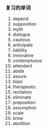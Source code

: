 ### 复习的单词

1. depend
2. supposition
3. myth
4. dialogue
5. cautious
6. anticipate
7. liability
8. innovative
9. contemptuous
10. attendant
11. abide
12. assure
13. blast
14. therapeutic
15. recitation
16. eliminate
17. preposition
18. assumption
19. scale
20. brow
21. abolition